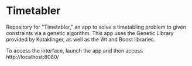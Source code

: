 Timetabler
==========

Repository for "Timetabler," an app to solve a timetabling problem to given constraints via a genetic algorithm. 
This app uses the Genetic Library provided by Kataklinger, as well as the Wt and Boost libraries. 

To access the interface, launch the app and then access http://localhost:8080/
